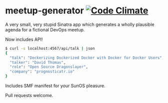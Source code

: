 # meetup-generator [![Code Climate](https://codeclimate.com/github/snltd/meetup-generator/badges/gpa.svg)](https://codeclimate.com/github/snltd/meetup-generator)

A very small, very stupid Sinatra app which generates a wholly plausible
agenda for a fictional DevOps meetup.

Now includes API!

```sh
$ curl -s localhost:4567/api/talk | json
{
  "talk": "Dockerizing Dockerized Docker with Docker for Docker Users",
  "talker": "David Thomas",
  "role": "Open Source Dragonslayer",
  "company": "prognosticatr.io"
}
```

Includes SMF manifest for your SunOS pleasure.

Pull requests welcome.
